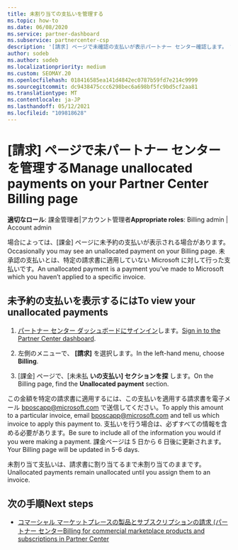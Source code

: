 ```yaml
---
title: 未割り当ての支払いを管理する
ms.topic: how-to
ms.date: 06/08/2020
ms.service: partner-dashboard
ms.subservice: partnercenter-csp
description: '[請求] ページで未確認の支払いが表示パートナー センター確認します。 請求書に適用する方法も学習します。'
author: sodeb
ms.author: sodeb
ms.localizationpriority: medium
ms.custom: SEOMAY.20
ms.openlocfilehash: 018416585ea141d4842ec0787b59fd7e214c9999
ms.sourcegitcommit: dc9438475ccc6298bec6a698bf5fc9bd5cf2aa81
ms.translationtype: MT
ms.contentlocale: ja-JP
ms.lasthandoff: 05/12/2021
ms.locfileid: "109818628"
---
```

# <a name="manage-unallocated-payments-on-your-partner-center-billing-page"></a><span data-ttu-id="e1bc7-104">[請求] ページで未パートナー センターを管理する</span><span class="sxs-lookup"><span data-stu-id="e1bc7-104">Manage unallocated payments on your Partner Center Billing page</span></span>

<span data-ttu-id="e1bc7-105">**適切なロール**: 課金管理者|アカウント管理者</span><span class="sxs-lookup"><span data-stu-id="e1bc7-105">**Appropriate roles**: Billing admin | Account admin</span></span>

<span data-ttu-id="e1bc7-106">場合によっては、[課金] ページに未予約の支払いが表示される場合があります。</span><span class="sxs-lookup"><span data-stu-id="e1bc7-106">Occasionally you may see an unallocated payment on your Billing page.</span></span> <span data-ttu-id="e1bc7-107">未承認の支払いとは、特定の請求書に適用していない Microsoft に対して行った支払いです。</span><span class="sxs-lookup"><span data-stu-id="e1bc7-107">An unallocated payment is a payment you’ve made to Microsoft which you haven’t applied to a specific invoice.</span></span>

## <a name="to-view-your-unallocated-payments"></a><span data-ttu-id="e1bc7-108">未予約の支払いを表示するには</span><span class="sxs-lookup"><span data-stu-id="e1bc7-108">To view your unallocated payments</span></span>

1. <span data-ttu-id="e1bc7-109">[パートナー センター ダッシュボードにサインイン](https://partner.microsoft.com/dashboard/home)します。</span><span class="sxs-lookup"><span data-stu-id="e1bc7-109">[Sign in to the Partner Center dashboard](https://partner.microsoft.com/dashboard/home).</span></span>

2. <span data-ttu-id="e1bc7-110">左側のメニューで、 **[請求]** を選択します。</span><span class="sxs-lookup"><span data-stu-id="e1bc7-110">In the left-hand menu, choose **Billing**.</span></span>

3. <span data-ttu-id="e1bc7-111">[課金] ページで、[未未払 **いの支払い] セクションを探** します。</span><span class="sxs-lookup"><span data-stu-id="e1bc7-111">On the Billing page, find the **Unallocated payment** section.</span></span> 

<span data-ttu-id="e1bc7-112">この金額を特定の請求書に適用するには、この支払いを適用する請求書を電子メール bposcapp@microsoft.com で送信してください。</span><span class="sxs-lookup"><span data-stu-id="e1bc7-112">To apply this amount to a particular invoice, email bposcapp@microsoft.com and tell us which invoice to apply this payment to.</span></span> <span data-ttu-id="e1bc7-113">支払いを行う場合は、必ずすべての情報を含める必要があります。</span><span class="sxs-lookup"><span data-stu-id="e1bc7-113">Be sure to include all of the information you would if you were making a payment.</span></span> <span data-ttu-id="e1bc7-114">課金ページは 5 日から 6 日後に更新されます。</span><span class="sxs-lookup"><span data-stu-id="e1bc7-114">Your Billing page will be updated in 5-6 days.</span></span> 

<span data-ttu-id="e1bc7-115">未割り当て支払いは、請求書に割り当てるまで未割り当てのままです。</span><span class="sxs-lookup"><span data-stu-id="e1bc7-115">Unallocated payments remain unallocated until you assign them to an invoice.</span></span> 

## <a name="next-steps"></a><span data-ttu-id="e1bc7-116">次の手順</span><span class="sxs-lookup"><span data-stu-id="e1bc7-116">Next steps</span></span>

- [<span data-ttu-id="e1bc7-117">コマーシャル マーケットプレースの製品とサブスクリプションの請求 (パートナー センター</span><span class="sxs-lookup"><span data-stu-id="e1bc7-117">Billing for commercial marketplace products and subscriptions in Partner Center</span></span>](csp-commercial-marketplace-billing.md)